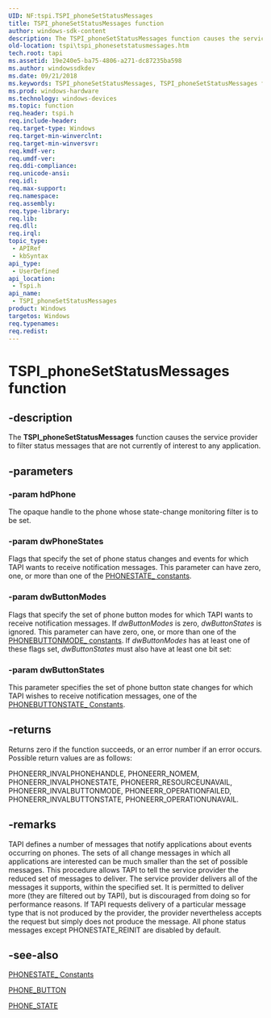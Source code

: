 ```yaml
---
UID: NF:tspi.TSPI_phoneSetStatusMessages
title: TSPI_phoneSetStatusMessages function
author: windows-sdk-content
description: The TSPI_phoneSetStatusMessages function causes the service provider to filter status messages that are not currently of interest to any application.
old-location: tspi\tspi_phonesetstatusmessages.htm
tech.root: tapi
ms.assetid: 19e240e5-ba75-4806-a271-dc87235ba598
ms.author: windowssdkdev
ms.date: 09/21/2018
ms.keywords: TSPI_phoneSetStatusMessages, TSPI_phoneSetStatusMessages function [TAPI 2.2], _tspi_tspi_phonesetstatusmessages, tspi.tspi_phonesetstatusmessages, tspi/TSPI_phoneSetStatusMessages
ms.prod: windows-hardware
ms.technology: windows-devices
ms.topic: function
req.header: tspi.h
req.include-header: 
req.target-type: Windows
req.target-min-winverclnt: 
req.target-min-winversvr: 
req.kmdf-ver: 
req.umdf-ver: 
req.ddi-compliance: 
req.unicode-ansi: 
req.idl: 
req.max-support: 
req.namespace: 
req.assembly: 
req.type-library: 
req.lib: 
req.dll: 
req.irql: 
topic_type:
 - APIRef
 - kbSyntax
api_type:
 - UserDefined
api_location:
 - Tspi.h
api_name:
 - TSPI_phoneSetStatusMessages
product: Windows
targetos: Windows
req.typenames: 
req.redist: 
---
```


# TSPI_phoneSetStatusMessages function


## -description


The 
<b>TSPI_phoneSetStatusMessages</b> function causes the service provider to filter status messages that are not currently of interest to any application.


## -parameters




### -param hdPhone

The opaque handle to the phone whose state-change monitoring filter is to be set.


### -param dwPhoneStates

Flags that specify the set of phone status changes and events for which TAPI wants to receive notification messages. This parameter can have zero, one, or more than one of the 
<a href="https://msdn.microsoft.com/5db53dd4-606a-40b9-9159-b67a0ea1e400">PHONESTATE_ constants</a>.


### -param dwButtonModes

Flags that specify the set of phone button modes for which TAPI wants to receive notification messages. If <i>dwButtonModes</i> is zero, <i>dwButtonStates</i> is ignored. This parameter can have zero, one, or more than one of the 
<a href="https://msdn.microsoft.com/7bf337ee-acda-42fe-b50b-370aad50dc03">PHONEBUTTONMODE_ constants</a>. If <i>dwButtonModes</i> has at least one of these flags set, <i>dwButtonStates</i> must also have at least one bit set:


### -param dwButtonStates

This parameter specifies the set of phone button state changes for which TAPI wishes to receive notification messages, one of the 
<a href="https://msdn.microsoft.com/f1196e31-65c6-4ade-a0b7-c7758ce97be1">PHONEBUTTONSTATE_ Constants</a>.


## -returns



Returns zero if the function succeeds, or an error number if an error occurs. Possible return values are as follows:

PHONEERR_INVALPHONEHANDLE, PHONEERR_NOMEM, PHONEERR_INVALPHONESTATE, PHONEERR_RESOURCEUNAVAIL, PHONEERR_INVALBUTTONMODE, PHONEERR_OPERATIONFAILED, PHONEERR_INVALBUTTONSTATE, PHONEERR_OPERATIONUNAVAIL.




## -remarks



TAPI defines a number of messages that notify applications about events occurring on phones. The sets of all change messages in which all applications are interested can be much smaller than the set of possible messages. This procedure allows TAPI to tell the service provider the reduced set of messages to deliver. The service provider delivers all of the messages it supports, within the specified set. It is permitted to deliver more (they are filtered out by TAPI), but is discouraged from doing so for performance reasons. If TAPI requests delivery of a particular message type that is not produced by the provider, the provider nevertheless accepts the request but simply does not produce the message. All phone status messages except PHONESTATE_REINIT are disabled by default.




## -see-also




<a href="https://msdn.microsoft.com/5db53dd4-606a-40b9-9159-b67a0ea1e400">PHONESTATE_ Constants</a>



<a href="https://msdn.microsoft.com/c3c3f29a-3847-4d88-8604-0e9657fc8c75">PHONE_BUTTON</a>



<a href="https://msdn.microsoft.com/4772e24c-cafb-4fda-8243-5117c9a73753">PHONE_STATE</a>
 

 

